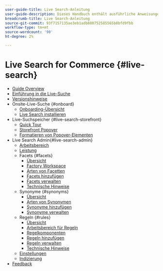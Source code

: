 ```yaml
---
user-guide-title: Live Search-Anleitung
user-guide-description: Dieses Handbuch enthält ausführliche Anweisungen zur Verwendung der Live-Suche aus Adobe Commerce.
breadcrumb-title: Live Search-Anleitung
source-git-commit: 93f7157135ae3eb1adb880752585565b8bfd9fbb
workflow-type: tm+mt
source-wordcount: '90'
ht-degree: 2%

---
```


# Live Search for Commerce {#live-search}

- [Guide Overview](guide-overview.md)
- [Einführung in die Live-Suche](overview.md)
- [Versionshinweise](release-notes.md)
- Onsite-Live-Suche {#onboard}
   - [Onboarding-Übersicht](onboarding-overview.md)
   - [Live Search installieren](install.md)
- Live-Suchspeicher {#live-search-storefront}
   - [Quick Tour](quick-tour.md)
   - [Storefront Popover](storefront-popover.md)
   - [Formatieren von Popover-Elementen](storefront-popover-styling.md)
- Live Search Admin{#live-search-admin}
   - [Arbeitsbereich](workspace.md)
   - [Leistung](performance.md)
   - Facets {#facets}
      - [Übersicht](facets.md)
      - [Factory Workspace](faceting-workspace.md)
      - [Arten von Facetten](facets-type.md)
      - [Facets hinzufügen](facets-add.md)
      - [Facets verwalten](facets-manage.md)
      - [Technische Hinweise](facet-technical-notes.md)
   - Synonyme {#synonyms}
      - [Übersicht](synonyms.md)
      - [Arten von Synonymen](synonyms-type.md)
      - [Synonyme hinzufügen](synonyms-add.md)
      - [Synonyme verwalten](synonyms-manage.md)
   - Regeln {#rules}
      - [Übersicht](rules.md)
      - [Arbeitsbereich für Regeln](rules-workspace.md)
      - [Regelkomponenten](rule-components.md)
      - [Regeln hinzufügen](rules-add.md)
      - [Regeln verwalten](rules-manage.md)
      - [Technische Hinweise](rule-technical-notes.md)
   - [Einstellungen](settings.md)
   - [Indizierung](indexing.md)
- [Feedback](feedback.md)